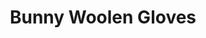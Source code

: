 ---
title: "Bunny Woolen Gloves"
categories: ["Accessories","Kids","Accessories/Gloves"]
images: ["./IMG_7904.JPG","./IMG_7892.JPG"]
---